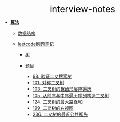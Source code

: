 <center><a href="#" target="_Self" style="font-size:28px;text-decoration:none;color:#000000;">interview-notes</a></center>

* [**算法**](算法/)
  * [数据结构](算法/数据结构/)
  * [leetcode刷题笔记](算法/leetcode/)

    * [树](算法/leetcode/tree/)

    * 题目

      * [98. 验证二叉搜索树](算法/leetcode/tree/98.%20验证二叉搜索树)
      * [101. 对称二叉树](算法/leetcode/tree/101.%20对称二叉树)
      * [103. 二叉树的锯齿形层序遍历](算法/leetcode/tree/103.%20二叉树的锯齿形层序遍历)
      * [105. 从前序与中序遍历序列构造二叉树](算法/leetcode/tree/105.%20从前序与中序遍历序列构造二叉树)
      * [124. 二叉树的最大路径和](算法/leetcode/tree/124.%20二叉树的最大路径和)
      * [199. 二叉树的右视图](算法/leetcode/tree/199.%20二叉树的右视图)
      * [236. 二叉树的最近公共祖先](算法/leetcode/tree/236.%20二叉树的最近公共祖先)

      

